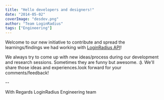 ```yaml
---
title: "Hello developers and designers!"
date: "2014-05-02"
coverImage: "desdev.png"
author: "Team LoginRadius"
tags: ["Engineering"]
---
```


Welcome to our new initiative to contribute and spread the learnings/findings we had working with [LoginRadius API](https://docs.loginradius.com/api)!

We always try to come up with new ideas/process during our development and research sessions. Sometimes they are funny but awesome. **:)**. We'll share those ideas and experiences.look forward for your comments/feedback!

\--

With Regards
LoginRadius Engineering team
